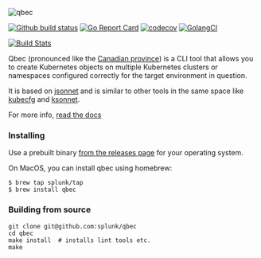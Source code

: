 ![qbec](site/static/images/qbec-logo-black.svg)

[![Github build status](https://github.com/splunk/qbec/workflows/build/badge.svg)](https://github.com/splunk/qbec/actions)
[![Go Report Card](https://goreportcard.com/badge/github.com/splunk/qbec)](https://goreportcard.com/report/github.com/splunk/qbec)
[![codecov](https://codecov.io/gh/splunk/qbec/branch/main/graph/badge.svg)](https://codecov.io/gh/splunk/qbec)
[![GolangCI](https://golangci.com/badges/github.com/splunk/qbec.svg)](https://golangci.com/r/github.com/splunk/qbec)


[![Build Stats](https://buildstats.info/github/chart/splunk/qbec?branch=main)](https://buildstats.info/github/chart/splunk/qbec?branch=main)


Qbec (pronounced like the [Canadian province](https://en.wikipedia.org/wiki/Quebec)) is a CLI tool that 
allows you to create Kubernetes objects on multiple Kubernetes clusters or namespaces configured correctly for 
the target environment in question.

It is based on [jsonnet](https://jsonnet.org) and is similar to other tools in the same space like 
[kubecfg](https://github.com/ksonnet/kubecfg) and [ksonnet](https://ksonnet.io/). 

For more info, [read the docs](https://qbec.io/)

### Installing

Use a prebuilt binary [from the releases page](https://github.com/splunk/qbec/releases) for your operating system.

On MacOS, you can install qbec using homebrew:

```
$ brew tap splunk/tap 
$ brew install qbec
```

### Building from source

```shell
git clone git@github.com:splunk/qbec
cd qbec
make install  # installs lint tools etc.
make
```
